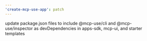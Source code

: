 ```yaml
---
'create-mcp-use-app': patch
---
```


update package.json files to include @mcp-use/cli and @mcp-use/inspector as devDependencies in apps-sdk, mcp-ui, and starter templates
